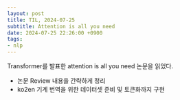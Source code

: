 ```yaml
---
layout: post
title: TIL, 2024-07-25
subtitle: Attention is all you need
date: 2024-07-25 22:26:00 +0900
tags:
- nlp
---
```

Transformer를 발표한 attention is all you need 논문을 읽었다.
- 논문 Review 내용을 간략하게 정리
- ko2en 기계 번역을 위한 데이터셋 준비 및 토큰화까지 구현
